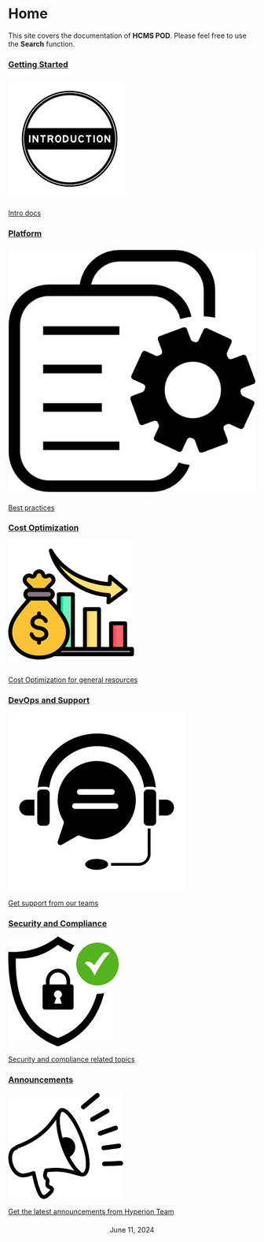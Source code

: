 # Home

This site covers the documentation of **HCMS POD**. Please feel free to use the **Search** function.

<div class="tiles">
  <a href="getting-started" class="tile">
    <h3>Getting Started</h3>
    <img src="assets/images/intro.png" alt="CMS">
    <p>Intro docs</p>
  </a>

  <a href="platform" class="tile">
    <h3>Platform</h3>
    <img src="assets/images/platform.png" alt="Platform">
    <p>Best practices</p>
  </a>

  <a href="platform/cost_optimization/" class="tile">
    <h3>Cost Optimization</h3>
    <img src="assets/images/cost-optimization.png" alt="Cost Optimization">
    <p>Cost Optimization for general resources</p>
  </a>

  <a href="support" class="tile">
    <h3>DevOps and Support</h3>
    <img src="assets/images/support.png" alt="DevOps and Support">
    <p>Get support from our teams</p>
  </a>

  <a href="security-compliance-topics" class="tile">
    <h3>Security and Compliance</h3>
    <img src="assets/images/security-compliance.png" alt="Security and Compliance">
    <p>Security and compliance related topics</p>
  </a>

  <a href="news-announcements" class="tile">
    <h3>Announcements</h3>
    <img src="assets/images/announcements.png" alt="Announcements">
    <p>Get the latest announcements from Hyperion Team</p>
  </a>
</div>

<p style="text-align: center; margin-top: 20px;">June 11, 2024</p>
